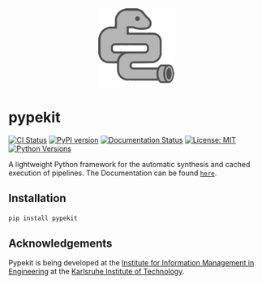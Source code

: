 <div align="center" style="margin-bottom: 0;">
<img src="https://raw.githubusercontent.com/pypekit/pypekit/refs/heads/main/docs/assets/logo.png" width="150">
</div>

# pypekit

[![CI Status](https://github.com/pypekit/pypekit/actions/workflows/checks.yml/badge.svg?branch=main)](https://github.com/pypekit/pypekit/actions/workflows/checks.yml)
[![PyPI version](https://img.shields.io/pypi/v/pypekit)](https://pypi.org/project/pypekit/)
[![Documentation Status](https://readthedocs.org/projects/pypekit/badge/?version=latest)](https://pypekit.readthedocs.io/en/latest/)
[![License: MIT](https://img.shields.io/github/license/pypekit/pypekit)](https://github.com/pypekit/pypekit/blob/main/LICENSE)
[![Python Versions](https://img.shields.io/pypi/pyversions/pypekit)](https://pypi.org/project/pypekit/)


A lightweight Python framework for the automatic synthesis and cached execution of pipelines. The Documentation can be found [`here`](https://pypekit.readthedocs.io/).

## Installation

```bash
pip install pypekit
```

## Acknowledgements

Pypekit is being developed at the [Institute for Information Management in Engineering](https://www.imi.kit.edu/english/index.php) at the [Karlsruhe Institute of Technology](https://www.kit.edu/english/index.php). 
